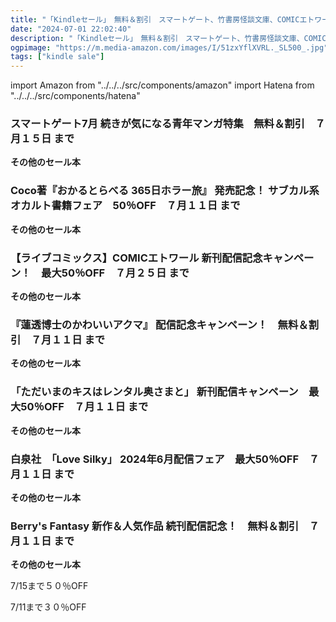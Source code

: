 ```yaml
---
title: "「Kindleセール」　無料＆割引　スマートゲート、竹書房怪談文庫、COMICエトワール、ハレルコミック、花とゆめコミックス、Berry's COMICS"
date: "2024-07-01 22:02:40"
description: "「Kindleセール」　無料＆割引　スマートゲート、竹書房怪談文庫、COMICエトワール、ハレルコミック、花とゆめコミックス、Berry's COMICS"
ogpimage: "https://m.media-amazon.com/images/I/51zxYflXVRL._SL500_.jpg"
tags: ["kindle sale"]
---
```

import Amazon from "../../../src/components/amazon"
import Hatena from "../../../src/components/hatena"





### スマートゲート7月 続きが気になる青年マンガ特集　無料＆割引　７月１５日 まで


<Amazon asin="B0BB2D3DQ1" />



<Amazon asin="B0CM2Y7XW1" />



<Amazon asin="B0CQKDQDMC" />


**その他のセール本**

<Hatena src="https://kyukyunyorituryo.github.io/kindle_sale/20240715s42181/" title=""/>

### Coco著『おかるとらべる 365日ホラー旅』 発売記念！ サブカル系オカルト書籍フェア　50％OFF　７月１１日 まで


<Amazon asin="B0D31H1LGV" />



<Amazon asin="B0CN93RW6V" />



<Amazon asin="B0CHYJL5ZP" />


**その他のセール本**

<Hatena src="https://kyukyunyorituryo.github.io/kindle_sale/20240711s42335/" title=""/>

### 【ライブコミックス】COMICエトワール 新刊配信記念キャンペーン！　最大50％OFF　７月２５日 まで


<Amazon asin="B0CG1SYDJ4" />



<Amazon asin="B09Y26GN9Y" />



<Amazon asin="B09VXNGQ7K" />


**その他のセール本**

<Hatena src="https://kyukyunyorituryo.github.io/kindle_sale/20240725s42334/" title=""/>

### 『蓮透博士のかわいいアクマ』 配信記念キャンペーン！　無料＆割引　７月１１日 まで

<Amazon asin="B0BNSXVYM4" />


<Amazon asin="B09QLX9RGX" />


<Amazon asin="B09G9KDFCW" />


**その他のセール本**

<Hatena src="https://kyukyunyorituryo.github.io/kindle_sale/20240711s42315/" title=""/>

### 「ただいまのキスはレンタル奥さまと」 新刊配信キャンペーン　最大50％OFF　７月１１日 まで

<Amazon asin="B0D6V3PG28" />


<Amazon asin="B06Y5FS8SV" />


<Amazon asin="B01EIZAQOM" />


**その他のセール本**

<Hatena src="https://kyukyunyorituryo.github.io/kindle_sale/20240711s42224/" title=""/>

### 白泉社　「Love Silky」 2024年6月配信フェア　最大50％OFF　７月１１日 まで

<Amazon asin="B0831C5QR9" />


<Amazon asin="B07ZQ3H1J1" />


<Amazon asin="B00OJ2KMYE" />


**その他のセール本**

<Hatena src="https://kyukyunyorituryo.github.io/kindle_sale/20240711s42200/" title=""/>

### Berry's Fantasy 新作＆人気作品 続刊配信記念！　無料＆割引　７月１１日 まで

<Amazon asin="B0BKF4DWG6" />


<Amazon asin="B092YNHFRH" />


<Amazon asin="B0BSW79RD7" />


**その他のセール本**

<Hatena src="https://kyukyunyorituryo.github.io/kindle_sale/20240711s42210/" title=""/>

7/15まで５０％OFF

<Amazon asin="B09CD11RXZ" />

7/11まで３０％OFF

<Amazon asin="B0CK8L4PK5" />

<Amazon asin="B0BYJGLJFK" />

<Amazon asin="B0BTRZX1KX" />

